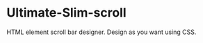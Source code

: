 Ultimate-Slim-scroll
====================

HTML element scroll bar designer. Design as you want using CSS.

